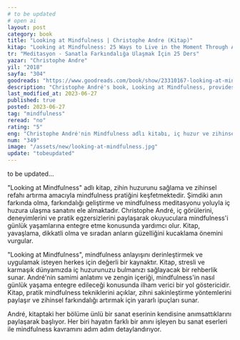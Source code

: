 ```yaml
---
# to be updated
# open ai
layout: post
category: book
title: "Looking at Mindfulness | Christophe Andre (Kitap)"
kitap: "Looking at Mindfulness: 25 Ways to Live in the Moment Through Art"
tr: "Meditasyon - Sanatla Farkındalığa Ulaşmak İçin 25 Ders"
yazar: "Christophe Andre"
yil: "2018"
sayfa: "304"
goodreads: "https://www.goodreads.com/book/show/23310167-looking-at-mindfulness"
description: "Christophe André's book, Looking at Mindfulness, provides a valuable guide to understanding and practicing mindfulness for inner peace and mental well-being."
last_modified_at: 2023-06-27
published: true
posted: 2023-06-27
tag: "mindfulness"
reread: "no"
rating: "5"
eng: "Christophe André'nin Mindfulness adlı kitabı, iç huzur ve zihinsel refah için mindfulness'in anlaşılması ve uygulanması konusunda yol gösteriyor."
num: "349"
image: "/assets/new/looking-at-mindfulness.jpg"
update: "tobeupdated"
---
```


to be updated...

"Looking at Mindfulness" adlı kitap, zihin huzurunu sağlama ve zihinsel refahı artırma amacıyla mindfulness pratiğini keşfetmektedir. Şimdiki anın farkında olma, farkındalığı geliştirme ve mindfulness meditasyonu yoluyla iç huzura ulaşma sanatını ele almaktadır. Christophe André, iç görülerini, deneyimlerini ve pratik egzersizlerini paylaşarak okuyuculara mindfulness'i günlük yaşamlarına entegre etme konusunda yardımcı olur. Kitap, yavaşlama, dikkatli olma ve sıradan anların güzelliğini kucaklama önemini vurgular.

"Looking at Mindfulness", mindfulness anlayışını derinleştirmek ve uygulamak isteyen herkes için değerli bir kaynaktır. Kitap, stresli ve karmaşık dünyamızda iç huzurunuzu bulmanızı sağlayacak bir rehberlik sunar. André'nin samimi anlatımı ve zengin içeriği, mindfulness'in nasıl günlük yaşama entegre edileceği konusunda ilham verici bir yol göstericidir. Kitap, pratik mindfulness tekniklerini açıklar, zihni sakinleştirme yöntemlerini paylaşır ve zihinsel farkındalığı artırmak için yararlı ipuçları sunar.

André, kitaptaki her bölüme ünlü bir sanat eserinin kendisine anımsattıklarını paylaşarak başlıyor. Her biri hayatın farklı bir anını işleyen bu sanat eserleri ile mindfulness kavramını adım adım detaylandırıyor.
